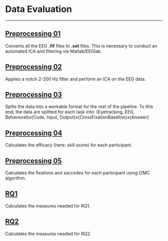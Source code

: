 # Data Evaluation

---

## [Preprocessing 01](Preprocessing01_fif_to_set.ipynb)

Converts all the EEG **.fif** files to **.set** files. This is necessary to conduct an automated ICA and filtering via Matlab/EEGlab.

## [Preprocessing 02](Preprocessing02_ICA.ipynb)

Applies a notch 2-200 Hz filter and perform an ICA on the EEG data.

## [Preprocessing 03](Preprocessing03_data_format.ipynb)

Splits the data into a workable format for the rest of the pipeline. To this end, the data are splitted for each task into:
{Eyetracking, EEG, Behavioral}x{Code, Input, Output}x{CrossFixationBaseline}x{Answer}

## [Preprocessing 04](Preprocessing04_skill_score.ipynb)

Calculates the efficacy (here: skill score) for each participant.

## [Preprocessing 05](Preprocessing05_fixxation_detection.ipynb)

Calculates the fixations and saccedes for each participant using I2MC algorithm.

## [RQ1](RQ1_Eyetracking.ipynb)

Calculates the measures needed for RQ1.

## [RQ2](RQ2_EEG.ipynb)

Calculates the measures needed for RQ2.





